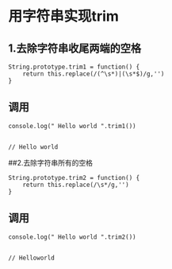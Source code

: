 # 用字符串实现trim

## 1.去除字符串收尾两端的空格

```
String.prototype.trim1 = function() {
	return this.replace(/(^\s*)|(\s*$)/g,'')
}
```

## 调用

```
console.log(" Hello world ".trim1())


// Hello world
```


##2.去除字符串所有的空格
```
String.prototype.trim2 = function() {
	return this.replace(/\s*/g,'')
}
```


## 调用

```
console.log(" Hello world ".trim2())


// Helloworld
```





